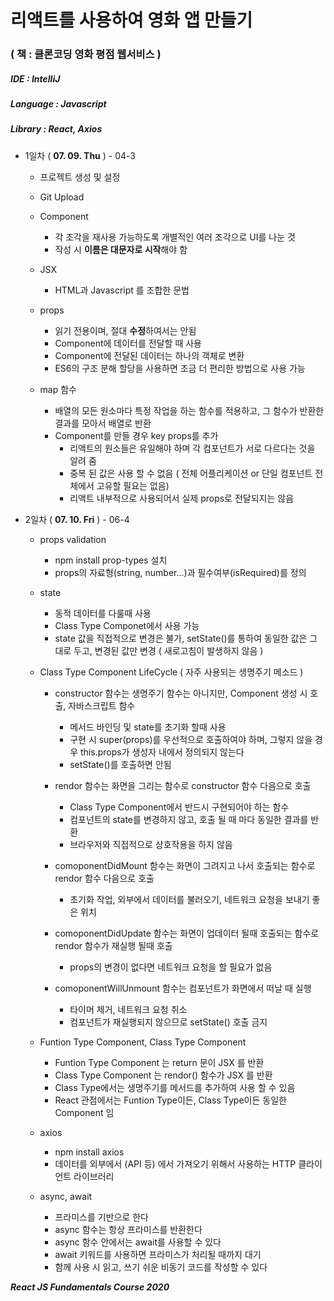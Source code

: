 # 리액트를 사용하여 영화 앱 만들기
### ( 책 : 클론코딩 영화 평점 웹서비스 )

##### IDE : IntelliJ
##### Language : Javascript
##### Library : React, Axios

* 1일차 ( **07. 09. Thu** ) - 04-3
    * 프로젝트 생성 및 설정
    
    * Git Upload
    
    * Component
        * 각 조각을 재사용 가능하도록 개별적인 여러 조각으로 UI를 나눈 것
        * 작성 시 **이름은 대문자로 시작**해야 함
        
    * JSX
        * HTML과 Javascript 를 조합한 문법
        
    * props
        * 읽기 전용이며, 절대 **수정**하여서는 안됨
        * Component에 데이터를 전달할 때 사용 
        * Component에 전달된 데이터는 하나의 객체로 변환
        * ES6의 구조 분해 할당을 사용하면 조금 더 편리한 방법으로 사용 가능
        
    * map 함수
        * 배열의 모든 원소마다 특정 작업을 하는 함수를 적용하고, 그 함수가 반환한 결과를 모아서 배열로 반환
        * Component를 만들 경우 key props를 추가
            * 리액트의 원소들은 유일해야 하며 각 컴포넌트가 서로 다르다는 것을 알려 줌
            * 중복 된 값은 사용 할 수 없음 ( 전체 어플리케이션 or 단일 컴포넌트 전체에서 고유할 필요는 없음)
            * 리액트 내부적으로 사용되어서 실제 props로 전달되지는 않음

* 2일차 ( **07. 10. Fri** ) - 06-4
    * props validation
        * npm install prop-types 설치
        * props의 자료형(string, number...)과 필수여부(isRequired)를 정의
        
    * state
        * 동적 데이터를 다룰때 사용
        * Class Type Componet에서 사용 가능
        * state 값을 직접적으로 변경은 불가, setState()를 통하여 동일한 값은 그대로 두고, 변경된 값만 변경 ( 새로고침이 발생하지 않음 )
        
    * Class Type Component LifeCycle ( 자주 사용되는 생명주기 메소드 )
        * constructor 함수는 생명주기 함수는 아니지만, Component 생성 시 호출, 자바스크립트 함수
            * 메서드 바인딩 및 state를 초기화 할때 사용
            * 구현 시 super(props)를 우선적으로 호출하여야 하며, 그렇지 않을 경우 this.props가 생성자 내에서 정의되지 않는다
            * setState()를 호출하면 안됨
            
        * rendor 함수는 화면을 그리는 함수로 constructor 함수 다음으로 호출
            * Class Type Component에서 반드시 구현되어야 하는 함수
            * 컴포넌트의 state를 변경하지 않고, 호출 될 때 마다 동일한 결과를 반환
            * 브라우저와 직접적으로 상호작용을 하지 않음
            
        * comoponentDidMount 함수는 화면이 그려지고 나서 호출되는 함수로 rendor 함수 다음으로 호출
            * 초기화 작업, 외부에서 데이터를 불러오기, 네트워크 요청을 보내기 좋은 위치
             
        * comoponentDidUpdate 함수는 화면이 업데이터 될때 호출되는 함수로 rendor 함수가 재실행 될때 호출
            * props의 변경이 없다면 네트워크 요청을 할 필요가 없음
            
        * comoponentWillUnmount 함수는 컴포넌트가 화면에서 떠날 때 실행
            * 타이머 제거, 네트워크 요청 취소
            * 컴포넌트가 재실행되지 않으므로 setState() 호출 금지
        
    * Funtion Type Component, Class Type Component
        * Funtion Type Component 는 return 문이 JSX 를 반환
        * Class Type Component 는 rendor() 함수가 JSX 를 반환
        * Class Type에서는 생명주기를 메서드를 추가하여 사용 할 수 있음
        * React 관점에서는 Funtion Type이든, Class Type이든 동일한 Component 임
        
    * axios
        * npm install axios
        * 데이터를 외부에서 (API 등) 에서 가져오기 위해서 사용하는 HTTP 클라이언트 라이브러리
        
    * async, await
        * 프라미스를 기반으로 한다
        * async 함수는 항상 프라미스를 반환한다
        * async 함수 안에서는 await를 사용할 수 있다 
        * await 키워드를 사용하면 프라미스가 처리될 때까지 대기
        * 함께 사용 시 읽고, 쓰기 쉬운 비동기 코드를 작성할 수 있다

***React JS Fundamentals Course 2020***